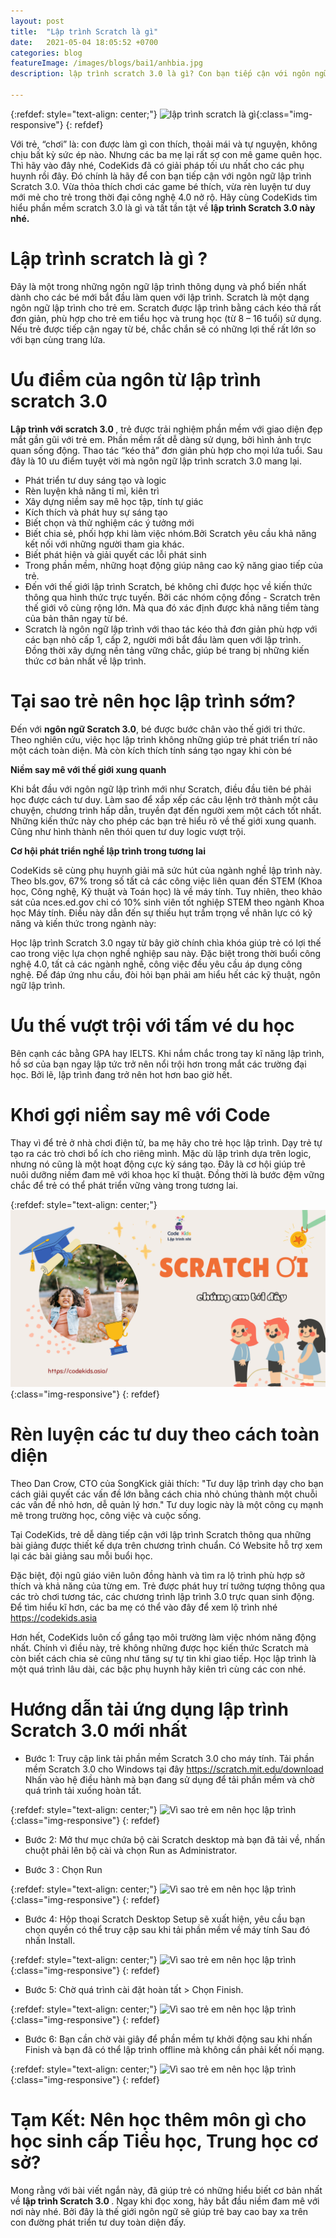 ```yaml
---
layout: post
title:  "Lập trình Scratch là gì"
date:   2021-05-04 18:05:52 +0700
categories: blog
featureImage: /images/blogs/bai1/anhbia.jpg
description: lập trình scratch 3.0 là gì? Con bạn tiếp cận với ngôn ngữ lập trình Scratch 3.0. Vừa thỏa thích chơi các game bé thích, vừa rèn luyện tư duy mới mẻ cho trẻ trong thời đại công nghệ 4.0 nở rộ. Hãy cùng CodeKids tìm hiểu phần mềm scratch 3.0 là gì

---
```


{:refdef: style="text-align: center;"}
![lập trình scratch là gì  ](/images/blogs/bai1/1.jpg){:class="img-responsive"}
{: refdef}

Với trẻ, “chơi” là: con được làm gì con thích, thoải mái và tự nguyện, không chịu bất kỳ sức ép nào. Nhưng các ba mẹ lại rất sợ con mê game quên học. Thì hãy vào đây nhé, CodeKids đã có giải pháp tối ưu nhất cho các phụ huynh rồi đây. Đó chính là hãy để con bạn tiếp cận với ngôn ngữ lập trình Scratch 3.0. Vừa thỏa thích chơi các game bé thích, vừa rèn luyện tư duy mới mẻ cho trẻ trong thời đại công nghệ 4.0 nở rộ. Hãy cùng CodeKids tìm hiểu phần mềm scratch 3.0 là gì và  tất tần tật về <b>lập trình Scratch 3.0 này nhé. </b>

# **Lập trình scratch là gì ?**

Đây là một trong những ngôn ngữ lập trình thông dụng và phổ biến nhất dành cho các bé mới bắt đầu làm quen với lập trình. Scratch là một dạng ngôn ngữ lập trình cho trẻ em. Scratch được lập trình bằng cách kéo thả rất đơn giản, phù hợp cho trẻ em tiểu học và trung học (từ 8 – 16 tuổi) sử dụng. Nếu trẻ được tiếp cận ngay từ bé, chắc chắn sẽ có những lợi thế rất lớn so với bạn cùng trang lứa. 

# **Ưu điểm của ngôn từ lập trình scratch 3.0**

<b>Lập trình với scratch 3.0 </b>, trẻ được trải nghiệm phần mềm với giao diện đẹp mắt gần gũi với trẻ em. Phần mềm rất dễ dàng sử dụng, bởi hình ảnh trực quan sống động. Thao tác “kéo thả” đơn giản phù hợp cho mọi lứa tuổi. 
Sau đây là 10 ưu điểm tuyệt vời mà  ngôn ngữ lập trình scratch 3.0 mang lại.

- Phát triển tư duy sáng tạo và logic
- Rèn luyện khả năng tỉ mỉ, kiên trì
- Xây dựng niềm say mê học tập, tính tự giác
- Kích thích và phát huy sự sáng tạo
- Biết chọn và thử nghiệm các ý tưởng mới
- Biết chia sẻ, phối hợp khi làm việc nhóm.Bởi Scratch yêu cầu khả năng kết nối với những người tham gia khác. 
- Biết phát hiện và giải quyết các lỗi phát sinh
- Trong phần mềm, những hoạt động giúp nâng cao kỹ năng giao tiếp của trẻ.
- Đến với thế giới lập trình Scratch, bé không chỉ được học về kiến thức thông qua hình thức trực tuyến. Bởi các nhóm cộng đồng - Scratch trên thế giới vô cùng  rộng lớn. Mà qua đó xác định được khả năng tiềm tàng của bản thân ngay từ bé.
- Scratch là ngôn ngữ lập trình với thao tác kéo thả đơn giản phù hợp với các bạn nhỏ cấp 1, cấp 2, người mới bắt đầu làm quen với lập trình. Đồng thời xây dựng nền tảng vững chắc, giúp bé trang bị những kiến thức cơ bản nhất về lập trình.


# **Tại sao trẻ nên học lập trình sớm?**

Đến với <b>ngôn ngữ Scratch 3.0</b>, bé được bước chân vào thế giới tri thức. Theo nghiên cứu,  việc học lập trình không những giúp trẻ phát triển trí não một cách toàn diện. Mà còn kích thích tính sáng tạo ngay khi còn bé

<b>Niềm say mê với thế giới xung quanh</b>

Khi bắt đầu với ngôn ngữ lập trình mới như Scratch, điều đầu tiên bé phải học được cách tư duy. Làm sao để xắp xếp các câu lệnh trở thành một câu chuyện, chương trình hấp dẫn, truyền đạt đến người xem một cách tốt nhất. Những kiến thức này cho phép các bạn trẻ hiểu rõ về thế giới xung quanh. Cũng như hình thành nên thói quen tư duy logic vượt trội. 

<b>Cơ hội phát triển nghề lập trình trong tương lai</b>

CodeKids sẽ cùng phụ huynh giải mã sức hút của ngành nghề lập trình này. Theo bls.gov, 67% trong số tất cả các công việc liên quan đến STEM (Khoa học, Công nghệ, Kỹ thuật và Toán học) là về máy tính. Tuy nhiên, theo khảo sát của nces.ed.gov chỉ có 10% sinh viên tốt nghiệp STEM theo ngành Khoa học Máy tính. Điều này dẫn đến sự thiếu hụt trầm trọng về nhân lực có kỹ năng và kiến thức trong ngành này:

Học lập trình Scratch 3.0 ngay từ bây giờ chính chìa khóa giúp trẻ có lợi thế cao trong việc lựa chọn nghề nghiệp sau này. Đặc biệt trong thời buổi công nghệ 4.0, tất cả các ngành nghề, công việc đều yêu cầu áp dụng công nghệ. Để đáp ứng nhu cầu, đòi hỏi bạn phải am hiểu hết các kỹ thuật, ngôn ngữ lập trình.  

# **Ưu thế vượt trội với tấm vé du học**

Bên cạnh các bằng GPA hay IELTS. Khi nắm chắc trong tay kĩ năng lập trình, hồ sơ của bạn ngay lập tức  trở nên nổi trội hơn trong mắt các trường đại học. Bởi lẽ, lập trình đang trở nên hot hơn bao giờ hết. 

# **Khơi gợi niềm say mê với Code**

Thay vì để trẻ ở nhà chơi điện tử, ba mẹ hãy cho trẻ học lập trình. Dạy trẻ tự tạo ra các trò chơi bổ ích cho riêng mình. Mặc dù lập trình dựa trên logic, nhưng nó cũng là một hoạt động cực kỳ sáng tạo. Đây là cơ hội giúp trẻ nuôi dưỡng niềm đam mê với khoa học kĩ thuật. Đồng thời là bước đệm vững chắc để trẻ có thể phát triển vững vàng trong tương lai. 

{:refdef: style="text-align: center;"}
![Vì sao trẻ em nên học lập trình  ](/images/blogs/bai1/2.png){:class="img-responsive"}
{: refdef}
# **Rèn luyện các tư duy theo cách toàn diện**

Theo Dan Crow, CTO của SongKick giải thích: "Tư duy lập trình dạy cho bạn cách giải quyết các vấn đề lớn bằng cách chia nhỏ chúng thành một chuỗi các vấn đề nhỏ hơn, dễ quản lý hơn." Tư duy logic này là một công cụ mạnh mẽ trong trường học, công việc và cuộc sống.

Tại CodeKids, trẻ dễ dàng tiếp cận với lập trình Scratch thông qua những bài giảng được thiết kế dựa trên chương trình chuẩn. Có Website hỗ trợ xem lại các bài giảng sau mỗi buổi học. 

Đặc biệt, đội ngũ giáo viên luôn đồng hành và tìm ra lộ trình phù hợp sở thích và khả năng của từng em. Trẻ được phát huy trí tưởng tượng thông qua các trò chơi tương tác, các chương trình lập trình 3.0 trực quan sinh động. Để tìm hiểu kĩ hơn, các ba mẹ có thể vào đây để xem lộ trình nhé https://codekids.asia

Hơn hết, CodeKids luôn cố gắng tạo môi trường làm việc nhóm năng động nhất. Chính vì điều này, trẻ không những được học kiến thức Scratch mà còn biết cách chia sẻ cũng như tăng sự tự tin khi giao tiếp. Học lập trình là một quá trình lâu dài, các bậc phụ huynh hãy kiên trì cùng các con nhé. 

# **Hướng dẫn tải ứng dụng lập trình Scratch 3.0 mới nhất**

- Bước 1: Truy cập link tải phần mềm Scratch 3.0 cho máy tính.
Tải phần mềm Scratch 3.0 cho Windows tại đây https://scratch.mit.edu/download
Nhấn vào hệ điều hành mà bạn đang sử dụng để tải phần mềm và chờ quá trình tải xuống hoàn tất.

{:refdef: style="text-align: center;"}
![Vì sao trẻ em nên học lập trình  ](/images/blogs/bai1/3.png){:class="img-responsive"}
{: refdef}

- Bước 2: Mở thư mục chứa bộ cài Scratch desktop mà bạn đã tải về, nhấn chuột phải lên bộ cài và chọn Run as Administrator.

- Bước 3 : Chọn Run

{:refdef: style="text-align: center;"}
![Vì sao trẻ em nên học lập trình  ](/images/blogs/bai1/4.png){:class="img-responsive"}
{: refdef}

- Bước 4: Hộp thoại Scratch Desktop Setup sẽ xuất hiện, yêu cầu bạn chọn quyền có thể truy cập sau khi tải phần mềm về máy tính
Sau đó nhấn Install.

{:refdef: style="text-align: center;"}
![Vì sao trẻ em nên học lập trình  ](/images/blogs/bai1/5.png){:class="img-responsive"}
{: refdef}

- Bước 5: Chờ quá trình cài đặt hoàn tất > Chọn Finish.

{:refdef: style="text-align: center;"}
![Vì sao trẻ em nên học lập trình  ](/images/blogs/bai1/6.png){:class="img-responsive"}
{: refdef}

- Bước 6: Bạn cần chờ vài giây để phần mềm tự khởi động sau khi nhấn Finish và bạn đã có thể lập trình offline mà không cần phải kết nối mạng.

{:refdef: style="text-align: center;"}
![Vì sao trẻ em nên học lập trình  ](/images/blogs/bai1/8.png){:class="img-responsive"}
{: refdef}

# **Tạm Kết: Nên học thêm môn gì cho học sinh cấp Tiểu học, Trung học cơ sở?**

Mong rằng với bài viết ngắn này, đã giúp trẻ có những hiểu biết cơ bản nhất về <b> lập trình Scratch 3.0 </b>. Ngay khi đọc xong, hãy bắt đầu niềm đam mê với nơi này nhé. Bởi đây là thế giới ngôn ngữ sẽ giúp trẻ bay cao bay xa trên con đường phát triển tư duy toàn diện đấy. 















